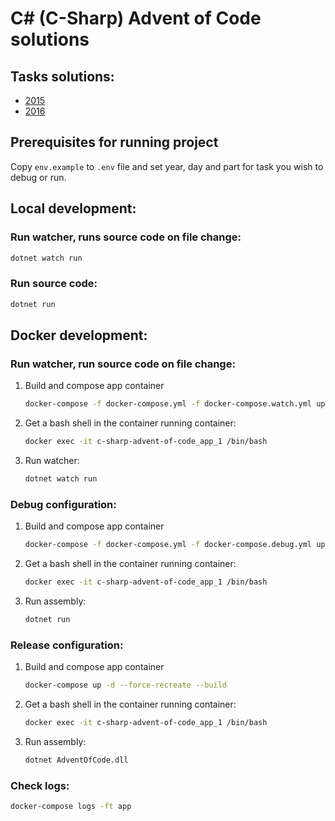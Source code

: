 # C# (C-Sharp) Advent of Code solutions

## Tasks solutions:
* [2015](./src/Tasks/2015)
* [2016](./src/Tasks/2016)

## Prerequisites for running project
Copy `env.example` to `.env` file and set year, day and part for task you wish to debug or run.

## Local development:

### Run watcher, runs source code on file change:
```sh
dotnet watch run
```

### Run source code:
```sh
dotnet run
```

## Docker development:

### Run watcher, run source code on file change:
1. Build and compose app container
    ```sh
    docker-compose -f docker-compose.yml -f docker-compose.watch.yml up -d --force-recreate --build
    ```
2. Get a bash shell in the container running container: 
    ```sh
    docker exec -it c-sharp-advent-of-code_app_1 /bin/bash
    ```
3. Run watcher:
    ```sh
    dotnet watch run
    ```
### Debug configuration:
1. Build and compose app container
    ```sh
    docker-compose -f docker-compose.yml -f docker-compose.debug.yml up -d --force-recreate --build
    ```
2. Get a bash shell in the container running container: 
    ```sh
    docker exec -it c-sharp-advent-of-code_app_1 /bin/bash
    ```
3. Run assembly:
    ```sh
    dotnet run
    ```

### Release configuration:
1. Build and compose app container
    ```sh
    docker-compose up -d --force-recreate --build
    ```
2. Get a bash shell in the container running container: 
    ```sh
    docker exec -it c-sharp-advent-of-code_app_1 /bin/bash
    ```
3. Run assembly:
    ```sh
    dotnet AdventOfCode.dll
    ```

### Check logs:
```sh
docker-compose logs -ft app
```
